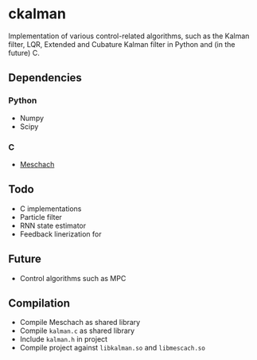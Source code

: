 # ckalman

Implementation of various control-related algorithms, such as the Kalman filter, LQR, Extended and Cubature Kalman filter in Python and (in the future) C.

## Dependencies 

### Python
- Numpy
- Scipy

### C
- [Meschach](https://github.com/yageek/Meschach)

## Todo
- C implementations 
- Particle filter
- RNN state estimator 
- Feedback linerization for 

## Future 

- Control algorithms such as MPC

## Compilation

- Compile Meschach as shared library
- Compile `kalman.c` as shared library
- Include `kalman.h` in project
- Compile project against `libkalman.so` and `libmescach.so`
